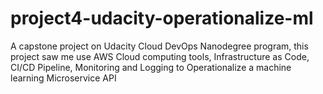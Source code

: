 # project4-udacity-operationalize-ml
A capstone project on Udacity Cloud DevOps Nanodegree program, this project saw me use AWS Cloud computing tools, Infrastructure as Code, CI/CD Pipeline, Monitoring and Logging to Operationalize a machine learning Microservice API 

